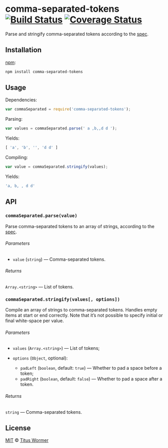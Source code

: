 # comma-separated-tokens [![Build Status][travis-badge]][travis] [![Coverage Status][codecov-badge]][codecov]

Parse and stringify comma-separated tokens according to the [spec][].

## Installation

[npm][]:

```bash
npm install comma-separated-tokens
```

## Usage

Dependencies:

```javascript
var commaSeparated = require('comma-separated-tokens');
```

Parsing:

```javascript
var values = commaSeparated.parse(' a ,b,,d d ');
```

Yields:

```js
[ 'a', 'b', '', 'd d' ]
```

Compiling:

```javascript
var value = commaSeparated.stringify(values);
```

Yields:

```js
'a, b, , d d'
```

## API

### `commaSeparated.parse(value)`

Parse comma-separated tokens to an array of strings, according to the
[spec][].

###### Parameters

*   `value` (`string`) — Comma-separated tokens.

###### Returns

`Array.<string>` — List of tokens.

### `commaSeparated.stringify(values[, options])`

Compile an array of strings to comma-separated tokens.
Handles empty items at start or end correctly.
Note that it’s not possible to specify initial or final
white-space per value.

###### Parameters

*   `values` (`Array.<string>`) — List of tokens;
*   `options` (`Object`, optional):

    *   `padLeft` (`boolean`, default: `true`)
        — Whether to pad a space before a token;
    *   `padRight` (`boolean`, default: `false`)
        — Whether to pad a space after a token.

###### Returns

`string` — Comma-separated tokens.

## License

[MIT][license] © [Titus Wormer][author]

<!-- Definitions -->

[travis-badge]: https://img.shields.io/travis/wooorm/comma-separated-tokens.svg

[travis]: https://travis-ci.org/wooorm/comma-separated-tokens

[codecov-badge]: https://img.shields.io/codecov/c/github/wooorm/comma-separated-tokens.svg

[codecov]: https://codecov.io/github/wooorm/comma-separated-tokens

[npm]: https://docs.npmjs.com/cli/install

[license]: LICENSE

[author]: http://wooorm.com

[spec]: https://html.spec.whatwg.org/#comma-separated-tokens
